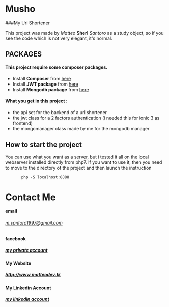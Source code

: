 # Musho

###My Url Shortener

This project was made by *Matteo* **Sherl** *Santoro* as a study object, 
so if you see the code which is not very elegant, it's normal.


## PACKAGES

#### This project require some composer packages.

* Install **Composer** from [here](https://getcomposer.org/doc/00-intro.md)
* Install **JWT package** from [here](https://packagist.org/packages/firebase/php-jwt)
* Install **Mongodb package** from [here](https://github.com/mongodb/mongo-php-library)


#### What you get in this project :
* the api set for the backend of a url shortener
* the jwt class for a 2 factors authentication (i needed this for ionic 3 as frontend)
* the mongomanager class made by me for the mongodb manager


## How to start the project

You can use what you want as a server, but i tested it all on the local webserver installed directly from php7.
If you want to use it, then you need to move to the directory of the project and then launch the instruction
 ```
        php -S localhost:8888
 ```
 

# Contact Me

**email** 
###### m.santoro1997@gmail.com

**facebook**
##### [my private account](https://www.facebook.com/CPTSHERL)   

**My Website**
##### http://www.matteodev.tk 

**My Linkedin Account**
##### [my linkedin account](https://www.linkedin.com/in/matteo-santoro/)